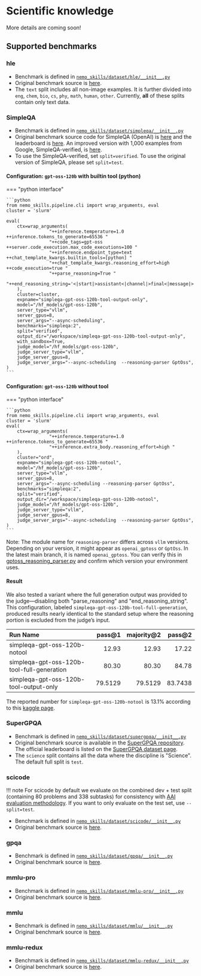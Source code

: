 # Scientific knowledge

More details are coming soon!

## Supported benchmarks

### hle

- Benchmark is defined in [`nemo_skills/dataset/hle/__init__.py`](https://github.com/NVIDIA-NeMo/Skills/blob/main/nemo_skills/dataset/hle/__init__.py)
- Original benchmark source is [here](https://huggingface.co/datasets/cais/hle).
- The `text` split includes all non-image examples. It is further divided into `eng`, `chem`, `bio`, `cs`, `phy`, `math`, `human`, `other`. Currently, **all** of these splits contain only text data.

### SimpleQA

- Benchmark is defined in [`nemo_skills/dataset/simpleqa/__init__.py`](https://github.com/NVIDIA-NeMo/Skills/blob/main/nemo_skills/dataset/simpleqa/__init__.py)
- Original benchmark source code for SimpleQA (OpenAI) is [here](https://github.com/openai/simple-evals/) and the leaderboard is [here](https://www.kaggle.com/benchmarks/openai/simpleqa). An improved version with 1,000 examples from Google, SimpleQA-verified, is [here](https://www.kaggle.com/benchmarks/deepmind/simpleqa-verified).
- To use the SimpleQA-verified, set `split=verified`. To use the original version of SimpleQA, please set `split=test`.


#### Configuration: `gpt-oss-120b` with builtin tool (python)

=== "python interface"

    ```python
    from nemo_skills.pipeline.cli import wrap_arguments, eval
    cluster = 'slurm'

    eval(
        ctx=wrap_arguments(
                    "++inference.temperature=1.0 ++inference.tokens_to_generate=65536 "
                    "++code_tags=gpt-oss ++server.code_execution.max_code_executions=100 "
                    "++inference.endpoint_type=text ++chat_template_kwargs.builtin_tools=[python] "
                    "++chat_template_kwargs.reasoning_effort=high ++code_execution=true "
                    "++parse_reasoning=True "
                    "++end_reasoning_string='<|start|>assistant<|channel|>final<|message|>'"
        ),
        cluster=cluster,
        expname="simpleqa-gpt-oss-120b-tool-output-only",
        model="/hf_models/gpt-oss-120b",
        server_type="vllm",
        server_gpus=8,
        server_args="--async-scheduling",
        benchmarks="simpleqa:2",
        split="verified",
        output_dir="/workspace/simpleqa-gpt-oss-120b-tool-output-only",
        with_sandbox=True,
        judge_model="/hf_models/gpt-oss-120b",
        judge_server_type="vllm",
        judge_server_gpus=8,
        judge_server_args="--async-scheduling  --reasoning-parser GptOss",
    )
    ```



#### Configuration: `gpt-oss-120b` without tool

=== "python interface"

    ```python
    from nemo_skills.pipeline.cli import wrap_arguments, eval
    cluster = 'slurm'
    eval(
        ctx=wrap_arguments(
                    "++inference.temperature=1.0 ++inference.tokens_to_generate=65536 "
                    "++inference.extra_body.reasoning_effort=high "
        ),
        cluster="ord",
        expname="simpleqa-gpt-oss-120b-notool",
        model="/hf_models/gpt-oss-120b",
        server_type="vllm",
        server_gpus=8,
        server_args="--async-scheduling --reasoning-parser GptOss",
        benchmarks="simpleqa:2",
        split="verified",
        output_dir="/workspace/simpleqa-gpt-oss-120b-notool",
        judge_model="/hf_models/gpt-oss-120b",
        judge_server_type="vllm",
        judge_server_gpus=8,
        judge_server_args="--async-scheduling  --reasoning-parser GptOss",
    )
    ```
Note: The module name for `reasoning-parser` differs across `vllm` versions. Depending on your version, it might appear as `openai_gptoss` or `GptOss`. In the latest main branch, it is named `openai_gptoss`. You can verify this in [gptoss_reasoning_parser.py](https://github.com/vllm-project/vllm/blob/main/vllm/reasoning/gptoss_reasoning_parser.py) and confirm which version your environment uses.

#### Result

We also tested a variant where the full generation output was provided to the judge—disabling both "parse_reasoning" and "end_reasoning_string". This configuration, labeled `simpleqa-gpt-oss-120b-tool-full-generation`, produced results nearly identical to the standard setup where the reasoning portion is excluded from the judge’s input.



| Run Name                                      |     pass@1 |   majority@2 |    pass@2 |
|:----------------------------------------------|-----------:|-------------:|----------:|
| simpleqa-gpt-oss-120b-notool                  | 12.93     |   12.93     | 17.22   |
| simpleqa-gpt-oss-120b-tool-full-generation                    | 80.30    |   80.30    | 84.78   |
| simpleqa-gpt-oss-120b-tool-output-only          | 79.5129    |   79.5129    | 83.7438   |

The reported number for `simpleqa-gpt-oss-120b-notool` is 13.1% according to this [kaggle page](https://www.kaggle.com/benchmarks/deepmind/simpleqa-verified).



### SuperGPQA

- Benchmark is defined in [`nemo_skills/dataset/supergpqa/__init__.py`](https://github.com/NVIDIA-NeMo/Skills/blob/main/nemo_skills/dataset/supergpqa/__init__.py)
- Original benchmark source is available in the [SuperGPQA repository](https://github.com/SuperGPQA/SuperGPQA). The official leaderboard is listed on the [SuperGPQA dataset page](https://supergpqa.github.io/#Dataset).
- The `science` split contains all the data where the discipline is "Science". The default full split is `test`.

### scicode

!!! note
For scicode by default we evaluate on the combined dev + test split (containing 80 problems and 338 subtasks) for consistency with
[AAI evaluation methodology](https://artificialanalysis.ai/methodology/intelligence-benchmarking). If you want to only evaluate on the
test set, use `--split=test`.

- Benchmark is defined in [`nemo_skills/dataset/scicode/__init__.py`](https://github.com/NVIDIA-NeMo/Skills/blob/main/nemo_skills/dataset/scicode/__init__.py)
- Original benchmark source is [here](https://github.com/scicode-bench/SciCode).

### gpqa

- Benchmark is defined in [`nemo_skills/dataset/gpqa/__init__.py`](https://github.com/NVIDIA-NeMo/Skills/blob/main/nemo_skills/dataset/gpqa/__init__.py)
- Original benchmark source is [here](https://github.com/idavidrein/gpqa).

### mmlu-pro

- Benchmark is defined in [`nemo_skills/dataset/mmlu-pro/__init__.py`](https://github.com/NVIDIA-NeMo/Skills/blob/main/nemo_skills/dataset/mmlu-pro/__init__.py)
- Original benchmark source is [here](https://github.com/TIGER-AI-Lab/MMLU-Pro).

### mmlu

- Benchmark is defined in [`nemo_skills/dataset/mmlu/__init__.py`](https://github.com/NVIDIA-NeMo/Skills/blob/main/nemo_skills/dataset/mmlu/__init__.py)
- Original benchmark source is [here](https://github.com/hendrycks/test).

### mmlu-redux

- Benchmark is defined in [`nemo_skills/dataset/mmlu-redux/__init__.py`](https://github.com/NVIDIA-NeMo/Skills/blob/main/nemo_skills/dataset/mmlu-redux/__init__.py)
- Original benchmark source is [here](https://github.com/aryopg/mmlu-redux).
